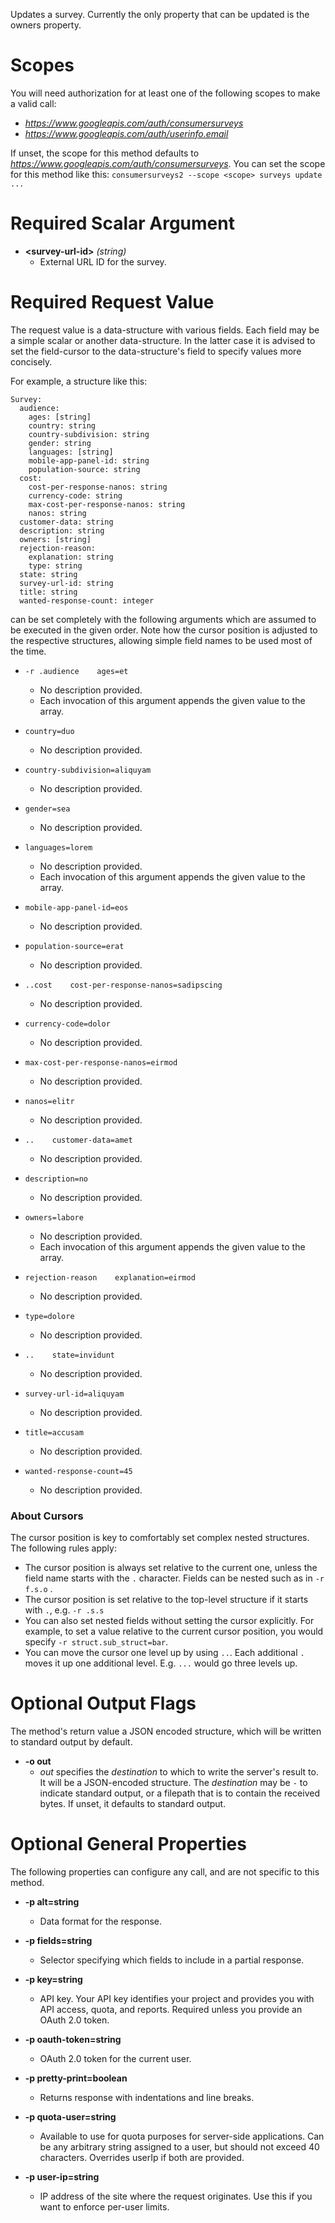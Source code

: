 Updates a survey. Currently the only property that can be updated is the owners property.
# Scopes

You will need authorization for at least one of the following scopes to make a valid call:

* *https://www.googleapis.com/auth/consumersurveys*
* *https://www.googleapis.com/auth/userinfo.email*

If unset, the scope for this method defaults to *https://www.googleapis.com/auth/consumersurveys*.
You can set the scope for this method like this: `consumersurveys2 --scope <scope> surveys update ...`
# Required Scalar Argument
* **&lt;survey-url-id&gt;** *(string)*
    - External URL ID for the survey.
# Required Request Value

The request value is a data-structure with various fields. Each field may be a simple scalar or another data-structure.
In the latter case it is advised to set the field-cursor to the data-structure's field to specify values more concisely.

For example, a structure like this:
```
Survey:
  audience:
    ages: [string]
    country: string
    country-subdivision: string
    gender: string
    languages: [string]
    mobile-app-panel-id: string
    population-source: string
  cost:
    cost-per-response-nanos: string
    currency-code: string
    max-cost-per-response-nanos: string
    nanos: string
  customer-data: string
  description: string
  owners: [string]
  rejection-reason:
    explanation: string
    type: string
  state: string
  survey-url-id: string
  title: string
  wanted-response-count: integer

```

can be set completely with the following arguments which are assumed to be executed in the given order. Note how the cursor position is adjusted to the respective structures, allowing simple field names to be used most of the time.

* `-r .audience    ages=et`
    - No description provided.
    - Each invocation of this argument appends the given value to the array.
* `country=duo`
    - No description provided.
* `country-subdivision=aliquyam`
    - No description provided.
* `gender=sea`
    - No description provided.
* `languages=lorem`
    - No description provided.
    - Each invocation of this argument appends the given value to the array.
* `mobile-app-panel-id=eos`
    - No description provided.
* `population-source=erat`
    - No description provided.

* `..cost    cost-per-response-nanos=sadipscing`
    - No description provided.
* `currency-code=dolor`
    - No description provided.
* `max-cost-per-response-nanos=eirmod`
    - No description provided.
* `nanos=elitr`
    - No description provided.

* `..    customer-data=amet`
    - No description provided.
* `description=no`
    - No description provided.
* `owners=labore`
    - No description provided.
    - Each invocation of this argument appends the given value to the array.
* `rejection-reason    explanation=eirmod`
    - No description provided.
* `type=dolore`
    - No description provided.

* `..    state=invidunt`
    - No description provided.
* `survey-url-id=aliquyam`
    - No description provided.
* `title=accusam`
    - No description provided.
* `wanted-response-count=45`
    - No description provided.


### About Cursors

The cursor position is key to comfortably set complex nested structures. The following rules apply:

* The cursor position is always set relative to the current one, unless the field name starts with the `.` character. Fields can be nested such as in `-r f.s.o` .
* The cursor position is set relative to the top-level structure if it starts with `.`, e.g. `-r .s.s`
* You can also set nested fields without setting the cursor explicitly. For example, to set a value relative to the current cursor position, you would specify `-r struct.sub_struct=bar`.
* You can move the cursor one level up by using `..`. Each additional `.` moves it up one additional level. E.g. `...` would go three levels up.


# Optional Output Flags

The method's return value a JSON encoded structure, which will be written to standard output by default.

* **-o out**
    - *out* specifies the *destination* to which to write the server's result to.
      It will be a JSON-encoded structure.
      The *destination* may be `-` to indicate standard output, or a filepath that is to contain the received bytes.
      If unset, it defaults to standard output.
# Optional General Properties

The following properties can configure any call, and are not specific to this method.

* **-p alt=string**
    - Data format for the response.

* **-p fields=string**
    - Selector specifying which fields to include in a partial response.

* **-p key=string**
    - API key. Your API key identifies your project and provides you with API access, quota, and reports. Required unless you provide an OAuth 2.0 token.

* **-p oauth-token=string**
    - OAuth 2.0 token for the current user.

* **-p pretty-print=boolean**
    - Returns response with indentations and line breaks.

* **-p quota-user=string**
    - Available to use for quota purposes for server-side applications. Can be any arbitrary string assigned to a user, but should not exceed 40 characters. Overrides userIp if both are provided.

* **-p user-ip=string**
    - IP address of the site where the request originates. Use this if you want to enforce per-user limits.
